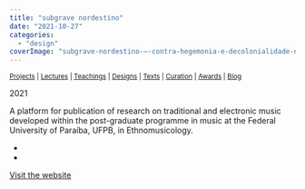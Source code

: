 ```yaml
---
title: "subgrave nordestino"
date: "2021-10-27"
categories: 
  - "design"
coverImage: "subgrave-nordestino-–-contra-hegemonia-e-decolonialidade-na-musica-eletronica-do-nordeste-brasileiro.jpg"
---
```


<small>[Projects](../projects.html) | [Lectures](../lectures.html) | [Teachings](../teachings.html) | [Designs](../designs.html) | [Texts](../texts.html) | [Curation](../curation.html) | [Awards](../awards.html) | <a href="https://readruiz.medium.com/" target="_blank">Blog</a></small>

2021

A platform for publication of research on traditional and electronic music developed within the post-graduate programme in music at the Federal University of Paraíba, UFPB, in Ethnomusicology.

- <img src="images/subgrave-nordestino-–-contra-hegemonia-e-decolonialidade-na-musica-eletronica-do-nordeste-brasileiro.jpg" alt="" />
    
- <img src="images/Bahia-Eletronica-–-subgrave-nordestino.png" alt="" />
    

[Visit the website](https://subgravenordestino.com/)
